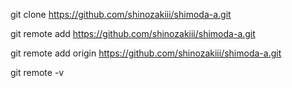 git clone https://github.com/shinozakiii/shimoda-a.git

git remote add https://github.com/shinozakiii/shimoda-a.git

git remote add origin https://github.com/shinozakiii/shimoda-a.git

git remote -v


